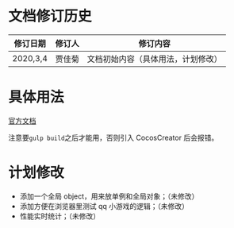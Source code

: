 # 文档修订历史

| 修订日期 | 修订人  | 修订内容 |
| ------ | ------ | ------ |
| 2020,3,4| 贾佳菊 | 文档初始内容（具体用法，计划修改） |



# 具体用法

[官方文档](http://docs.cocos.com/creator/manual/zh/advanced-topics/engine-customization.html)

注意要```gulp build```之后才能用，否则引入 CocosCreator 后会报错。

# 计划修改

* 添加一个全局 object，用来放单例和全局对象；（未修改）
* 添加方便在浏览器里测试 qq 小游戏的逻辑；（未修改）
* 性能实时统计；（未修改）




